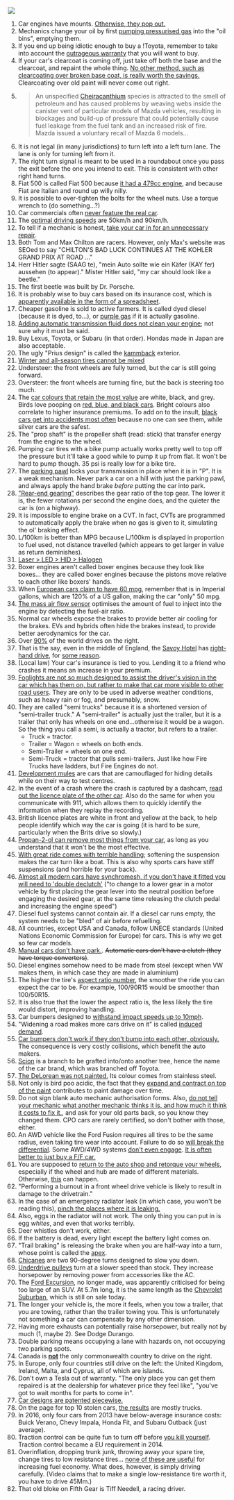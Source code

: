![](http://i.imgur.com/gqjVFBq.jpg)

1. Car engines have mounts. [Otherwise, they pop out.](http://www.reddit.com/r/justrolledintotheshop/comments/57jlc4/_/)
1. Mechanics change your oil by first [pumping pressurised gas](https://www.reddit.com/r/Justrolledintotheshop/comments/5a22jc/never_trust_the_new_guy_to_drain_an_oil_bin/d9d3xg7/) into the "oil bins", emptying them.
1. If you end up being idiotic enough to buy a !Toyota, remember to take into account the [outrageous warranty](https://www.youtube.com/watch?v=QJNO6p54bUI) that you will want to buy.
1. If your car's clearcoat is coming off, just take off both the base and the clearcoat, and repaint the whole thing. [No other method, such as clearcoating over broken base coat, is really worth the savings.](https://www.youtube.com/watch?v=tU9JnLoJGGI) Clearcoating over old paint will never come out right.
1. > An unspecified [Cheiracanthium](https://en.wikipedia.org/wiki/Cheiracanthium) species is attracted to the smell of petroleum and has caused problems by weaving webs inside the canister vent of particular models of Mazda vehicles, resulting in blockages and build-up of pressure that could potentially cause fuel leakage from the fuel tank and an increased risk of fire. Mazda issued a voluntary recall of Mazda 6 models...
1. It is not legal (in many jurisdictions) to turn left into a left turn lane. The lane is only for turning left from it.
1. The right turn signal is meant to be used in a roundabout once you pass the exit before the one you intend to exit. This is consistent with other right hand turns.
1. Fiat 500 is called Fiat 500 because [it had a 479cc engine](https://en.wikipedia.org/wiki/Fiat_500#Nuova_500_.281957.E2.80.931960.29), and because Fiat are Italian and round up willy nilly.
1. It is possible to over-tighten the bolts for the wheel nuts. Use a torque wrench to (do something...?)
1. Car commercials often [never feature the real car](https://www.youtube.com/watch?v=OnBC5bwV5y0).
1. The [optimal driving speeds](http://eartheasy.com/move_fuel_efficient_driving.html) are 50km/h and 90km/h.
1. To tell if a mechanic is honest, [take your car in for an unnecessary repair](http://lifehacker.com/take-your-car-in-for-an-unnecessary-repair-to-find-a-go-1545575350).
1. Both Tom and Max Chilton are racers. However, only Max's website was SEOed to say "CHILTON'S BAD LUCK CONTINUES AT THE KOHLER GRAND PRIX AT ROAD ..."
1. Herr Hitler sagte (SAAG te), "mein Auto sollte wie ein Käfer (KAY fer) aussehen (to appear)." Mister Hitler said, "my car should look like a beetle."
1. The first beetle was built by Dr. Porsche.
1. It is probably wise to buy cars based on its insurance cost, which is [apparently available in the form of a spreadsheet](http://www.ibc.ca/on/auto/buying-auto-insurance/how-auto-insurance-premiums/how-cars-measure-up).
1. Cheaper gasoline is sold to active farmers. It is called dyed diesel (because it is dyed, to...), or [purple gas](https://en.wiktionary.org/wiki/purple_gas) if it is actually gasoline.
1. [Adding automatic transmission fluid does not clean your engine](https://www.reddit.com/r/Justrolledintotheshop/comments/4b2kyu/my_sister_bought_a_car_that_has_missed_an_oil/d15mu5n); not sure why it must be said.
1. Buy Lexus, Toyota, or Subaru (in that order). Hondas made in Japan are also acceptable.
1. The ugly "Prius design" is called the [kammback](http://en.wikipedia.org/wiki/Kammback) exterior.
1. [Winter and all-season tires cannot be mixed](http://www.tirerack.com/tires/tiretech/techpage.jsp?techid=136)
1. Understeer: the front wheels are fully turned, but the car is still going forward.
1. Oversteer: the front wheels are turning fine, but the back is steering too much.
1. The [car colours that retain the most value](http://blog.unhaggle.com/4-reasons-car-colour-matter-buying-new-car/) are white, black, and grey. Birds love pooping on [red, blue, and black cars](https://ca.autos.yahoo.com/news/the-car-colours-bird-droppings-love-most-143754680.html). Bright colours also correlate to higher insurance premiums. To add on to the insult, [black cars get into accidents most often](http://www.moneysupermarket.com/car-insurance/blog/car-crash-by-colour/) because no one can see them, while silver cars are the safest.
1. The "prop shaft" is the propeller shaft (read: stick) that transfer energy from the engine to the wheel.
1. Pumping car tires with a bike pump actually works pretty well to top off the pressure but it'll take a good while to pump it up from flat. It won't be hard to pump though. 35 psi is really low for a bike tire.
1. The [parking pawl](http://en.wikipedia.org/wiki/Parking_pawl) locks your transmission in place when it is in "P". It is a weak mechanism. Never park a car on a hill with just the parking pawl, and always apply the hand brake *before* putting the car into park.
1. ["Rear-end gearing"](http://www.badasscars.com/index.cfm/page/ptype=product/product_id=398/category_id=13/mode=prod/prd398.htm) describes the gear ratio of the top gear. The lower it is, the fewer rotations per second the engine does, and the quieter the car is (on a highway).
1. It is impossible to engine brake on a CVT. In fact, CVTs are programmed to automatically apply the brake when no gas is given to it, simulating the ol' braking effect.
1. L/100km is better than MPG because L/100km is displayed in proportion to fuel used, not distance travelled (which appears to get larger in value as return deminishes).
1. [Laser > LED > HID > Halogen](http://www.caradvice.com.au/278125/headlights-explained-halogen-v-hid-v-led-v-laser/)
1. Boxer engines aren't called boxer engines because they look like boxes... they are called boxer engines because the pistons move relative to each other like boxers' hands.
1. When [European cars claim to have 60 mpg](https://www.google.ca/m?q=highest+mpg+european+cars), remember that is in Imperial gallons, which are 120% of a US gallon, making the car "only" 50 mpg.
1. [The mass air flow sensor](https://www.youtube.com/watch?v=sBJ_dsJPT7I) optimises the amount of fuel to inject into the engine by detecting the fuel-air ratio.
1. Normal car wheels expose the brakes to provide better air cooling for the brakes. EVs and hybrids often hide the brakes instead, to provide better aerodynamics for the car.
1. Over [90%](http://en.wikipedia.org/wiki/Right-_and_left-hand_traffic) of the world drives on the right.
1. That is the say, even in the middle of England, the [Savoy Hotel](http://en.wikipedia.org/wiki/Savoy_Hotel#Savoy_Court_and_Savoy_Pier) has [right-hand drive](http://en.wikipedia.org/wiki/Hackney_carriage), for [some reason](http://en.wikipedia.org/wiki/Manganese_Bronze_Holdings).
1. (Local law) Your car's insurance is tied to you. Lending it to a friend who crashes it means an increase in your premium.
1. [Foglights are not so much designed to assist the driver's vision in the car which has them on, but rather to make that car more visible to other road users](http://www.bigfooty.com/forum/threads/foglights-why-on-earth-is-it-illegal-to-use-them.700813/). They are only to be used in adverse weather conditions, such as heavy rain or fog, and presumably, snow.
1. They are called "semi trucks" because it is a shortened version of "semi-trailer truck." A "semi-trailer" is actually just the trailer, but it is a trailer that only has wheels on one end...otherwise it would be a wagon. So the thing you call a semi, is actually a tractor, but refers to a trailer.
    * Truck = tractor.
    * Trailer = Wagon = wheels on both ends.
    * Semi-Trailer = wheels on one end.
    * Semi-Truck = tractor that pulls semi-trailers.
    Just like how Fire Trucks have ladders, but Fire Engines do not.
1. [Development mules](http://en.wikipedia.org/wiki/Development_mule) are cars that are camouflaged for hiding details while on their way to test centres.
1. In the event of a crash where the crash is captured by a dashcam, [read out the licence plate of the other car](https://www.reddit.com/r/LifeProTips/comments/2yy44n/lpt_if_you_have_a_dashcam_and_you_witness_an/). Also do the same for when you communicate with 911, which allows them to quickly identify the information when they replay the recording.
1. British licence plates are white in front and yellow at the back, to help people identify which way the car is going (it is hard to be sure, particularly when the Brits drive so slowly.)
1. [Propan-2-ol can remove most things from your car](https://www.youtube.com/watch?v=YCxxxxyd0Ps), as long as you understand that it won't be the most effective.
1. [With great ride comes with terrible handling](http://www.cartoq.com/modifying-your-car%E2%80%99s-suspension-to-make-it-stiffer-or-softer/); softening the suspension makes the car turn like a boat. This is also why sports cars have stiff suspensions (and horrible for your back).
1. [Almost all modern cars have synchromesh, if you don't have it fitted you will need to 'double declutch'](http://www.drivingfast.net/car-control/rev-matching.htm) ("to change to a lower gear in a motor vehicle by first placing the gear lever into the neutral position before engaging the desired gear, at the same time releasing the clutch pedal and increasing the engine speed")
1. Diesel fuel systems cannot contain air. If a diesel car runs empty, the system needs to be "bled" of air before refuelling.
1. All countries, except USA and Canada, follow UNECE standards (United Nations Economic Commission for Europe) for cars. This is why we get so few car models.
1. [Manual cars don't have park.](http://boards.straightdope.com/sdmb/archive/index.php/t-152702.html). ~~Automatic cars don't have a clutch (they have torque converters)~~.
1. Diesel engines somehow need to be made from steel (except when VW makes them, in which case they are made in aluminium)
1. The higher the tire's [aspect ratio number](https://www.google.com/search?q=tire+aspect+ratio+chart), the smoother the ride you can expect the car to be. For example, 100/90R15 would be smoother than 100/50R15.
1. It is also true that the lower the aspect ratio is, the less likely the tire would distort, improving handling.
1. Car bumpers designed to [withstand impact speeds up to 10mph](http://m.carcomplaints.com/Toyota/Matrix/2009/body_paint/structure-body-bumpers.shtml).
1. "Widening a road makes more cars drive on it" is called [induced demand](https://en.wikipedia.org/wiki/Induced_demand#/search).
1. [Car bumpers don't work if they don't bump into each other, obviously.](https://youtube.com/watch?v=yLW2OVtP6_w) The consequence is very costly collisions, which benefit the auto makers.
1. [Scion](https://en.wikipedia.org/wiki/Scion_%28grafting%29) is a branch to be grafted into/onto another tree, hence the name of the car brand, which was branched off Toyota.
1. [The DeLorean was not painted.](https://www.reddit.com/r/Shitty_Car_Mods/comments/4zc98z/beautiful_blasphemy/) Its colour comes from stainless steel.
1. Not only is bird poo acidic, the fact that they [expand and contract on top of the paint](http://www.caradvice.com.au/117729/bird-poo-paint-damage-explained-how-to-protect-your-car/) contributes to paint damage over time.
1. Do not sign blank auto mechanic authorisation forms. Also, [do not tell your mechanic what another mechanic thinks it is, and how much it think it costs to fix it.](http://www.rd.com/advice/saving-money/13-things-your-car-mechanic-wont-tell-you-slideshow/), and ask for your old parts back, so you know they changed them. CPO cars are rarely certified, so don't bother with those, either.
1. An AWD vehicle like the Ford Fusion requires all tires to be the same radius, even taking tire wear into account. Failure to do so [will break the differential](https://www.reddit.com/r/Justrolledintotheshop/comments/5c1x9c/why_you_dont_replace_one_tire_on_an_awd_fusion/). Some AWD/4WD systems [don't even engage](https://www.youtube.com/watch?v=jkiv-bWbLIo). [It is often better to just buy a F/F car.](https://www.reddit.com/r/Justrolledintotheshop/comments/5c1x9c/why_you_dont_replace_one_tire_on_an_awd_fusion/d9tdw6d/)
1. You are supposed to [return to the auto shop and retorque your wheels](http://www.reddit.com/r/justrolledintotheshop/comments/58z12z/_/), especially if the wheel and hub are made of different materials. Otherwise, [this](https://www.thestar.com/news/gta/2016/11/22/watch-snow-tire-fly-off-vehicle-on-hwy-407.html) can happen.
1. "Performing a burnout in a front wheel drive vehicle is likely to result in damage to the drivetrain."
1. In the case of an emergency radiator leak (in which case, you won't be reading this), [pinch the places where it is leaking.](https://www.reddit.com/r/Justrolledintotheshop/comments/54rcdw/when_in_a_pinch_pinch_the_passages_no_leaks/)
1. Also, eggs in the radiator will not work. The only thing you can put in is egg *whites*, and even that works terribly.
1. Deer whistles don't work, either.
1. If the battery is dead, every light except the battery light comes on.
1. "Trail braking" is releasing the brake when you are half-way into a turn, whose point is called the [apex](https://en.wikipedia.org/wiki/Apex_%28racing%29).
1. [Chicanes](https://en.wikipedia.org/wiki/Chicanes) are two 90-degree turns designed to slow you down.
1. [Underdrive pulleys](http://en.wikipedia.org/wiki/Underdrive_pulleys) turn at a slower speed than stock. They increase horsepower by removing power from accessories like the AC.
1. The [Ford Excursion](https://en.wikipedia.org/wiki/Ford_Excursion), no longer made, was apparently criticised for being too large of an SUV. At 5.7m long, it is the same length as the [Chevrolet Suburban](https://en.wikipedia.org/wiki/Chevrolet_Suburban#2017), which is still on sale today.
1. The longer your vehicle is, the more it feels, when you tow a trailer, that you are towing, rather than the trailer towing you. This is unfortunately not something a car can compensate by any other dimension.
1. Having more exhausts can potentially raise horsepower, but really not by much (1, maybe 2). See Dodge Durango.
1. Double parking means occupying a lane with hazards on, not occupying two parking spots.
1. Canada is [**not**](http://www.city-data.com/forum/canada/2017072-commonwealth-right-side-traffic.html) the only commonwealth country to drive on the right.
1. In Europe, only four countries still drive on the left: the United Kingdom, Ireland, Malta, and Cyprus, all of which are islands.
1. Don't own a Tesla out of warranty. "The only place you can get them repaired is at the dealership for whatever price they feel like", "you've got to wait months for parts to come in".
1. [Car designs are patented piecewise.](http://google.com/patents/USD635067)
1. On the page for top 10 stolen cars, [the results](http://www.ibc.ca/nt/auto/theft/top-ten-stolen-cars?y=2016#stolen-cars) are mostly trucks.
1. In 2016, only four cars from 2013 have below-average insurance costs: Buick Verano, Chevy Impala, Honda Fit, and Subaru Outback (just average).
1. Traction control can be quite fun to turn off before [you kill yourself](https://www.youtube.com/watch?v=I86mQZJWabU). Traction control became a EU requirement in 2014.
1. Overinflation, dropping trunk junk, throwing away your spare tire, change tires to low resistance tires... [none of these are useful](https://www.youtube.com/watch?v=39g5D7h7jf8) for increasing fuel economy. What does, however, is simply driving carefully. (Video claims that to make a single low-resistance tire worth it, you have to drive 45Mm.)
1. That old bloke on Fifth Gear is Tiff Needell, a racing driver.
